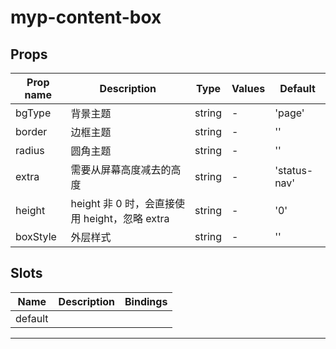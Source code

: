 # myp-content-box

## Props

| Prop name | Description                                   | Type   | Values | Default      |
| --------- | --------------------------------------------- | ------ | ------ | ------------ |
| bgType    | 背景主题                                      | string | -      | 'page'       |
| border    | 边框主题                                      | string | -      | ''           |
| radius    | 圆角主题                                      | string | -      | ''           |
| extra     | 需要从屏幕高度减去的高度                      | string | -      | 'status-nav' |
| height    | height 非 0 时，会直接使用 height，忽略 extra | string | -      | '0'          |
| boxStyle  | 外层样式                                      | string | -      | ''           |

## Slots

| Name    | Description | Bindings |
| ------- | ----------- | -------- |
| default |             |          |

---
